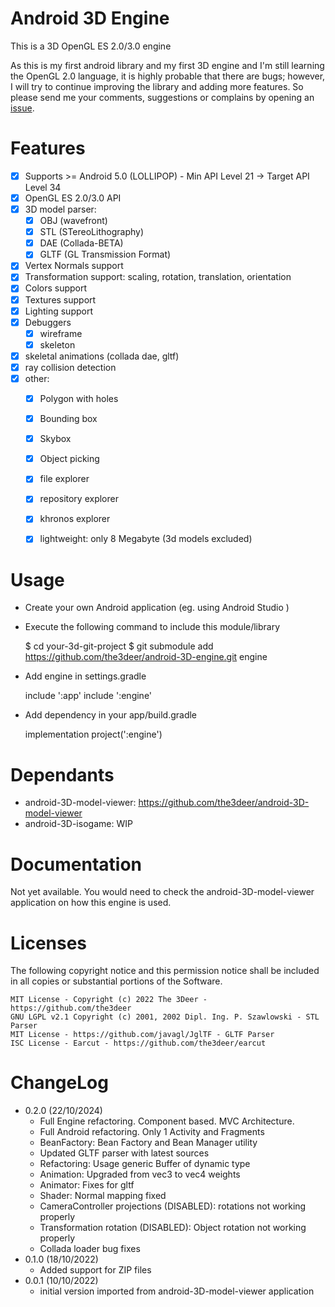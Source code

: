 Android 3D Engine
=================

This is a 3D OpenGL ES 2.0/3.0 engine

As this is my first android library and my first 3D engine and I'm still learning the OpenGL 2.0 language, it is highly probable that there are bugs;
however, I will try to continue improving the library and adding more features. 
So please send me your comments, suggestions or complains by opening an [issue](https://github.com/the3deer/android-3D-engine/issues).


Features
========

- [x] Supports >= Android 5.0 (LOLLIPOP) - Min API Level 21 -> Target API Level 34
- [x] OpenGL ES 2.0/3.0 API
- [x] 3D model parser:
    - [x] OBJ (wavefront)
    - [x] STL (STereoLithography)
    - [x] DAE (Collada-BETA)
    - [x] GLTF (GL Transmission Format)
- [x] Vertex Normals support
- [x] Transformation support: scaling, rotation, translation, orientation
- [x] Colors support
- [x] Textures support
- [x] Lighting support
- [x] Debuggers
    - [x] wireframe
    - [x] skeleton
- [x] skeletal animations (collada dae, gltf)
- [x] ray collision detection
- [x] other:
    - [x] Polygon with holes
    - [x] Bounding box
    - [x] Skybox
    - [x] Object picking
    - [x] file explorer
    - [x] repository explorer
    - [x] khronos explorer
    - [x] lightweight: only 8 Megabyte (3d models excluded)


Usage
=====

- Create your own Android application (eg. using Android Studio )
- Execute the following command to include this module/library

    $ cd your-3d-git-project
    $ git submodule add https://github.com/the3deer/android-3D-engine.git engine

- Add engine in settings.gradle

    include ':app'
    include ':engine'

- Add dependency in your app/build.gradle

    implementation project(':engine')


Dependants
==========

- android-3D-model-viewer: https://github.com/the3deer/android-3D-model-viewer
- android-3D-isogame: WIP
  

Documentation
=============

Not yet available.  You would need to check the android-3D-model-viewer application on how this engine is used. 


Licenses
========

The following copyright notice and this permission notice shall be included in all
copies or substantial portions of the Software.


    MIT License - Copyright (c) 2022 The 3Deer - https://github.com/the3deer
    GNU LGPL v2.1 Copyright (c) 2001, 2002 Dipl. Ing. P. Szawlowski - STL Parser
    MIT License - https://github.com/javagl/JglTF - GLTF Parser    
    ISC License - Earcut - https://github.com/the3deer/earcut

ChangeLog
=========

- 0.2.0 (22/10/2024)
  - Full Engine refactoring. Component based. MVC Architecture.
  - Full Android refactoring. Only 1 Activity and Fragments
  - BeanFactory: Bean Factory and Bean Manager utility
  - Updated GLTF parser with latest sources
  - Refactoring: Usage generic Buffer of dynamic type
  - Animation: Upgraded from vec3 to vec4 weights
  - Animator: Fixes for gltf
  - Shader: Normal mapping fixed
  - CameraController projections (DISABLED): rotations not working properly
  - Transformation rotation (DISABLED): Object rotation not working properly
  - Collada loader bug fixes
- 0.1.0 (18/10/2022)
  - Added support for ZIP files
- 0.0.1 (10/10/2022)
  - initial version imported from android-3D-model-viewer application

